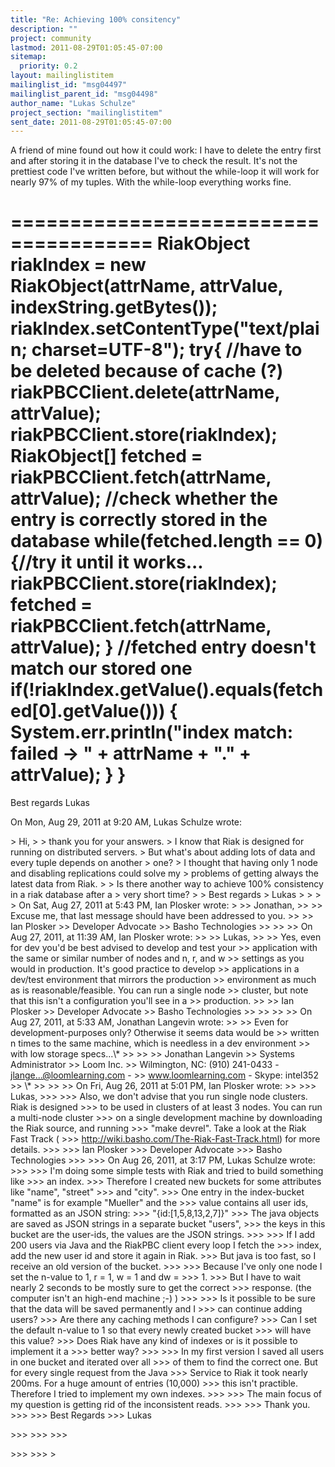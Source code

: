 ```yaml
---
title: "Re: Achieving 100% consitency"
description: ""
project: community
lastmod: 2011-08-29T01:05:45-07:00
sitemap:
  priority: 0.2
layout: mailinglistitem
mailinglist_id: "msg04497"
mailinglist_parent_id: "msg04498"
author_name: "Lukas Schulze"
project_section: "mailinglistitem"
sent_date: 2011-08-29T01:05:45-07:00
---
```



A friend of mine found out how it could work: I have to delete the entry
first and after storing it in the database I've to check the result.
It's not the prettiest code I've written before, but without the while-loop
it will work for nearly 97% of my tuples. With the while-loop everything
works fine.

======================================
RiakObject riakIndex = new RiakObject(attrName, attrValue,
indexString.getBytes());
riakIndex.setContentType("text/plain; charset=UTF-8");
try{
//have to be deleted because of cache (?)
 riakPBCClient.delete(attrName, attrValue);
riakPBCClient.store(riakIndex);
RiakObject[] fetched = riakPBCClient.fetch(attrName, attrValue);
 //check whether the entry is correctly stored in the database
while(fetched.length == 0) {//try it until it works...
 riakPBCClient.store(riakIndex);
fetched = riakPBCClient.fetch(attrName, attrValue);
}
 //fetched entry doesn't match our stored one
if(!riakIndex.getValue().equals(fetched[0].getValue())) {
 System.err.println("index match: failed -&gt; " + attrName + "." + attrValue);
}
 }
======================================

Best regards
Lukas


On Mon, Aug 29, 2011 at 9:20 AM, Lukas Schulze wrote:

&gt; Hi,
&gt;
&gt; thank you for your answers.
&gt; I know that Riak is designed for running on distributed servers.
&gt; But what's about adding lots of data and every tuple depends on another
&gt; one?
&gt; I thought that having only 1 node and disabling replications could solve my
&gt; problems of getting always the latest data from Riak.
&gt;
&gt; Is there another way to achieve 100% consistency in a riak database after a
&gt; very short time?
&gt;
&gt; Best regards
&gt; Lukas
&gt;
&gt;
&gt;
&gt; On Sat, Aug 27, 2011 at 5:43 PM, Ian Plosker  wrote:
&gt;
&gt;&gt; Jonathan,
&gt;&gt;
&gt;&gt; Excuse me, that last message should have been addressed to you.
&gt;&gt;
&gt;&gt; Ian Plosker
&gt;&gt; Developer Advocate
&gt;&gt; Basho Technologies
&gt;&gt;
&gt;&gt;
&gt;&gt; On Aug 27, 2011, at 11:39 AM, Ian Plosker wrote:
&gt;&gt;
&gt;&gt; Lukas,
&gt;&gt;
&gt;&gt; Yes, even for dev you'd be best advised to develop and test your
&gt;&gt; application with the same or similar number of nodes and n, r, and w
&gt;&gt; settings as you would in production. It's good practice to develop
&gt;&gt; applications in a dev/test environment that mirrors the production
&gt;&gt; environment as much as is reasonable/feasible. You can run a single node
&gt;&gt; cluster, but note that this isn't a configuration you'll see in a
&gt;&gt; production.
&gt;&gt;
&gt;&gt; Ian Plosker
&gt;&gt; Developer Advocate
&gt;&gt; Basho Technologies
&gt;&gt;
&gt;&gt;
&gt;&gt;
&gt;&gt; On Aug 27, 2011, at 5:33 AM, Jonathan Langevin wrote:
&gt;&gt;
&gt;&gt; Even for development-purposes only? Otherwise it seems data would be
&gt;&gt; written n times to the same machine, which is needless in a dev environment
&gt;&gt; with low storage specs...\\*
&gt;&gt;
&gt;&gt; 
&gt;&gt; Jonathan Langevin
&gt;&gt; Systems Administrator
&gt;&gt; Loom Inc.
&gt;&gt; Wilmington, NC: (910) 241-0433 - jlange...@loomlearning.com -
&gt;&gt; www.loomlearning.com - Skype: intel352
&gt;&gt; \\*
&gt;&gt;
&gt;&gt;
&gt;&gt; On Fri, Aug 26, 2011 at 5:01 PM, Ian Plosker  wrote:
&gt;&gt;
&gt;&gt;&gt; Lukas,
&gt;&gt;&gt;
&gt;&gt;&gt; Also, we don't advise that you run single node clusters. Riak is designed
&gt;&gt;&gt; to be used in clusters of at least 3 nodes. You can run a multi-node cluster
&gt;&gt;&gt; on a single development machine by downloading the Riak source, and running
&gt;&gt;&gt; "make devrel". Take a look at the Riak Fast Track (
&gt;&gt;&gt; http://wiki.basho.com/The-Riak-Fast-Track.html) for more details.
&gt;&gt;&gt;
&gt;&gt;&gt; Ian Plosker
&gt;&gt;&gt; Developer Advocate
&gt;&gt;&gt; Basho Technologies
&gt;&gt;&gt;
&gt;&gt;&gt; On Aug 26, 2011, at 3:17 PM, Lukas Schulze wrote:
&gt;&gt;&gt;
&gt;&gt;&gt; I'm doing some simple tests with Riak and tried to build something like
&gt;&gt;&gt; an index.
&gt;&gt;&gt; Therefore I created new buckets for some attributes like "name", "street"
&gt;&gt;&gt; and "city".
&gt;&gt;&gt; One entry in the index-bucket "name" is for example "Mueller" and the
&gt;&gt;&gt; value contains all user ids, formatted as an JSON string:
&gt;&gt;&gt; "{id:[1,5,8,13,2,7]}"
&gt;&gt;&gt; The java objects are saved as JSON strings in a separate bucket "users",
&gt;&gt;&gt; the keys in this bucket are the user-ids, the values are the JSON strings.
&gt;&gt;&gt;
&gt;&gt;&gt; If I add 200 users via Java and the RiakPBC client every loop I fetch the
&gt;&gt;&gt; index, add the new user id and store it again in Riak.
&gt;&gt;&gt; But java is too fast, so I receive an old version of the bucket.
&gt;&gt;&gt;
&gt;&gt;&gt; Because I've only one node I set the n-value to 1, r = 1, w = 1 and dw =
&gt;&gt;&gt; 1.
&gt;&gt;&gt; But I have to wait nearly 2 seconds to be mostly sure to get the correct
&gt;&gt;&gt; response. (the computer isn't an high-end machine ;-) )
&gt;&gt;&gt;
&gt;&gt;&gt; Is it possible to be sure that the data will be saved permanently and I
&gt;&gt;&gt; can continue adding users?
&gt;&gt;&gt; Are there any caching methods I can configure?
&gt;&gt;&gt; Can I set the default n-value to 1 so that every newly created bucket
&gt;&gt;&gt; will have this value?
&gt;&gt;&gt; Does Riak have any kind of indexes or is it possible to implement it a
&gt;&gt;&gt; better way?
&gt;&gt;&gt;
&gt;&gt;&gt; In my first version I saved all users in one bucket and iterated over all
&gt;&gt;&gt; of them to find the correct one. But for every single request from the Java
&gt;&gt;&gt; Service to Riak it took nearly 200ms. For a huge amount of entries (10,000)
&gt;&gt;&gt; this isn't practible. Therefore I tried to implement my own indexes.
&gt;&gt;&gt;
&gt;&gt;&gt; The main focus of my question is getting rid of the inconsistent reads.
&gt;&gt;&gt;
&gt;&gt;&gt; Thank you.
&gt;&gt;&gt;
&gt;&gt;&gt; Best Regards
&gt;&gt;&gt; Lukas

&gt;&gt;&gt;
&gt;&gt;&gt;
&gt;&gt;&gt;

&gt;&gt;&gt;
&gt;&gt;&gt;
&gt;
